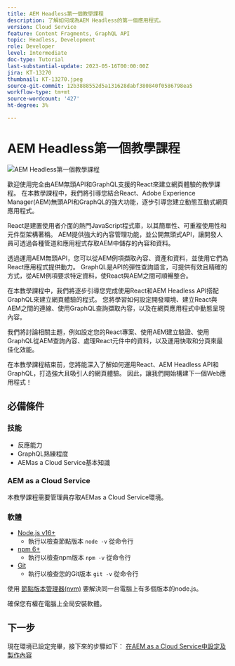 ```yaml
---
title: AEM Headless第一個教學課程
description: 了解如何成為AEM Headless的第一個應用程式。
version: Cloud Service
feature: Content Fragments, GraphQL API
topic: Headless, Development
role: Developer
level: Intermediate
doc-type: Tutorial
last-substantial-update: 2023-05-16T00:00:00Z
jira: KT-13270
thumbnail: KT-13270.jpeg
source-git-commit: 12b3888552d5a131628dabf380840f0586798ea5
workflow-type: tm+mt
source-wordcount: '427'
ht-degree: 3%

---
```



# AEM Headless第一個教學課程

![AEM Headless第一個教學課程](./assets/overview/overview.png)

歡迎使用完全由AEM無頭API和GraphQL支援的React來建立網頁體驗的教學課程。 在本教學課程中，我們將引導您結合React、Adobe Experience Manager(AEM)無頭API和GraphQL的強大功能，逐步引導您建立動態互動式網頁應用程式。

React是建置使用者介面的熱門JavaScript程式庫，以其簡單性、可重複使用性和元件型架構著稱。 AEM提供強大的內容管理功能，並公開無頭式API，讓開發人員可透過各種管道和應用程式存取AEM中儲存的內容和資料。

透過運用AEM無頭API，您可以從AEM例項擷取內容、資產和資料，並使用它們為React應用程式提供動力。 GraphQL是API的彈性查詢語言，可提供有效且精確的方式，從AEM例項要求特定資料，使React與AEM之間可順暢整合。

在本教學課程中，我們將逐步引導您完成使用React和AEM Headless API搭配GraphQL來建立網頁體驗的程式。 您將學習如何設定開發環境、建立React與AEM之間的連線、使用GraphQL查詢擷取內容，以及在網頁應用程式中動態呈現內容。

我們將討論相關主題，例如設定您的React專案、使用AEM建立驗證、使用GraphQL從AEM查詢內容、處理React元件中的資料，以及運用快取和分頁來最佳化效能。

在本教學課程結束前，您將能深入了解如何運用React、AEM Headless API和GraphQL，打造強大且吸引人的網頁體驗。 因此，讓我們開始構建下一個Web應用程式！

## 必備條件

### 技能

+ 反應能力
+ GraphQL熟練程度
+ AEMas a Cloud Service基本知識

### AEM as a Cloud Service 

本教學課程需要管理員存取AEMas a Cloud Service環境。

### 軟體

+ [Node.js v16+](https://nodejs.org/en/)
   + 執行以檢查節點版本 `node -v` 從命令行
+ [npm 6+](https://www.npmjs.com/)
   + 執行以檢查npm版本 `npm -v` 從命令行
+ [Git](https://git-scm.com/)
   + 執行以檢查您的Git版本 `git -v` 從命令行

使用 [節點版本管理器(nvm)](https://github.com/nvm-sh/nvm) 要解決同一台電腦上有多個版本的node.js。

確保您有權在電腦上全局安裝軟體。

## 下一步

現在環境已設定完畢，接下來的步驟如下： [在AEM as a Cloud Service中設定及製作內容](./1-content-modeling.md)
